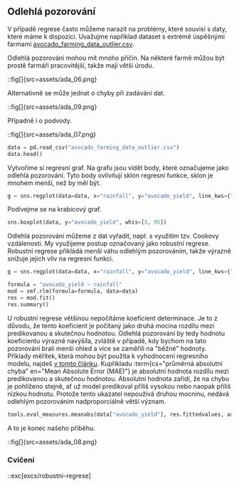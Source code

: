 ## Odlehlá pozorování

V případě regrese často můžeme narazit na problémy, které souvisí s daty, které máme k dispozici. Uvažujme například dataset s extrémě úspěšnými farmami [avocado_farming_data_outlier.csv](avocado_farming_data_outlier.csv). 

Odlehlá pozorování mohou mít mnoho příčin. Na některé farmě můžou být prostě farmáři pracovitější, takže mají větší úrodu.

::fig[]{src=assets/ada_06.png}

Alternativně se může jednat o chyby při zadávání dat.

::fig[]{src=assets/ada_09.png}

Případně i o podvody.

::fig[]{src=assets/ada_07.png}


```python
data = pd.read_csv("avocado_farming_data_outlier.csv")
data.head()
```


Vytvoříme si regresní graf. Na grafu jsou vidět body, které označujeme jako odlehlá pozorování. Tyto body ovlivňují sklon regresní funkce, sklon je mnohem menší, než by měl být.


```python
g = sns.regplot(data=data, x="rainfall", y="avocado_yield", line_kws={"color": "red"}, ci=None)
```

Podívejme se na krabicový graf.

```python
sns.boxplot(data, y="avocado_yield", whis=[5, 95])
```

Odlehlá pozorování můžeme z dat vyřadit, např. s využitím tzv. Cookovy vzdálenosti. My využijeme postup označovaný jako robustní regrese. Robustní regrese přikládá menší váhu odlehlým pozorováním, takže výrazně snižuje jejich vliv na regresní funkci.


```python
g = sns.regplot(data=data, x="rainfall", y="avocado_yield", line_kws={"color": "red"}, ci=None, robust=True)
```


```python
formula = "avocado_yield ~ rainfall"
mod = smf.rlm(formula=formula, data=data)
res = mod.fit()
res.summary()
```

U robustní regrese většinou nepočítáme koeficient determinace. Je to z důvodu, že tento koeficient je počítaný jako druhá mocina rozdílu mezi predikovanou a skutečnou hodnotou. Odlehlá pozorování by tedy hodnotu koeficientu výrazně navýšila, zvláště v případě, kdy bychom na tato pozorování brali menší ohled a více se zaměřili na "běžné" hodnoty. Příklady měřítek, která mohou být použita k vyhodnocení regresního modelu, najdeš [v tomto článku](https://towardsdatascience.com/ways-to-evaluate-regression-models-77a3ff45ba70). Kupříkladu :term{cs="průměrná absolutní chyba" en="Mean Absolute Error (MAE)"} je absolutní hodnota rozdílu mezi predikovanou a skutečnou hodnotou. Absolutní hodnota zařídí, že na chybu je pohlíženo stejně, ať už model predikoval příliš vysokou nebo naopak příliš nízkou hodnotu. Protože tento ukazatel nepoužívá druhou mocninu, nedává odlehlým pozorováním nadproporciálně větší význam.

```python
tools.eval_measures.meanabs(data["avocado_yield"], res.fittedvalues, axis=0)
```

A to je konec našeho příběhu.

::fig[]{src=assets/ada_08.png}


### Cvičení

::exc[excs/robustni-regrese]
